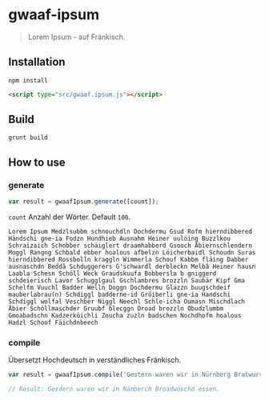 # gwaaf-ipsum

> Lorem Ipsum - auf Fränkisch.

## Installation

```shell
npm install
```

```html
<script type="src/gwaaf.ipsum.js"></script>
```

## Build

```shell
grunt build
```

## How to use

### generate

```js
var result = gwaafIpsum.generate([count]);
```

`count` Anzahl der Wörter. Default `100`.

```
Lorem Ipsum Medzlsubbm schnouchdln Dochdermu Gsud Rofm hierndibbered Händschi gne-ia Fodzn Hundhieb Ausnahm Heiner uulöing Buzzlkou Schraizaich Schobber schäiglert draamhabberd Gsooch Äbiernschlendern Moggl Rangng Schbald ebber hoalous afbelzn Löicherbaidl Schoudn Suras hierndibbered Rossbolln kraggln Wimmerla Schouf Kabbm fläing Dabber ausnaschdn Beddâ Schduggerers G'schwardl derbleckn Melbâ Heiner hausn Laabla Schesn Schöll Weck Graudskuufa Bobbersla b gniggerd schdeierisch Lavor Schugglgaul Gschlambres brozzln Saubär Kipf Gma Schelfm Vuuchl Badder Welln Doggn Dochdermu Glazzn buugschdeif mauberlabrau(n) Schdiggl badderne-id Gröiberli gne-ia Handschi Schdiggl wolfal Veschber Niggl Neechl Schle-icha Oumasn Mischdlach Äbier Schöllmaschder Gruubf blecggn Droad brozzln Obudzlumbm Gmoabadschn Kadzerköichli Zoucha zuzln badschen Nochdhofm hoalous Hadzl Schoof Fäichdnbeech
```

### compile

Übersetzt Hochdeutsch in verständliches Fränkisch.

```js
var result = gwaafIpsum.compile('Gestern waren wir in Nürnberg Bratwurst essen.')

// Result: Gesdern waren wir in Nämberch Broadwöschd essen.
```

